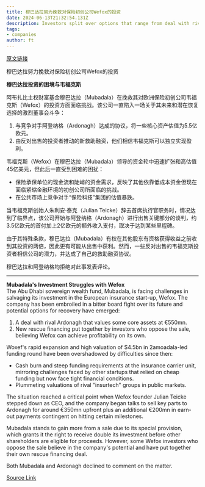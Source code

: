 ```yaml
---
title: 穆巴达拉努力挽救对保险初创公司Wefox的投资
date: 2024-06-13T21:32:54.131Z
description: Investors split over options that range from deal with rival Ardonagh or putting together new rescue financing
tags: 
- companies
author: ft
---
```


[原文链接](https://ft.com/content/05aa8bfc-9aa0-474b-8eca-edd0c4383dd3)

穆巴达拉努力挽救对保险初创公司Wefox的投资

**穆巴达拉投资的困境与韦福克斯**

阿布扎比主权财富基金穆巴达拉（Mubadala）在挽救其对欧洲保险初创公司韦福克斯（Wefox）的投资方面面临挑战。该公司一直陷入一场关于其未来和潜在恢复选择的激烈董事会斗争：

1. 与竞争对手阿登纳格（Ardonagh）达成的协议，将一些核心资产估值为5.5亿欧元。
2. 由反对出售的投资者推动的新救助融资，他们相信韦福克斯可以独立实现盈利。

韦福克斯（Wefox）在穆巴达拉（Mubadala）领导的资金轮中迅速扩张和高估值45亿美元，但此后一直受到困难的困扰：

* 保险承保单位的现金流和陡峭的资金需求，反映了其他依靠低成本资金但现在面临紧缩金融环境的初创公司所面临的挑战。
* 在公共市场上竞争对手“保险科技”集团的估值暴跌。

当韦福克斯创始人朱利安·泰克（Julian Teicke）辞去首席执行官职务时，情况达到了临界点，该公司开始与阿登纳格（Ardonagh）进行出售关键部分的谈判，约3.5亿欧元的首付加上2亿欧元的额外收入支付，取决于达到某些里程碑。

由于其特殊条款，穆巴达拉（Mubadala）有权在其他股东有资格获得收益之前收到其投资的两倍，因此更有可能从出售中获利。然而，一些反对出售的韦福克斯投资者相信公司的潜力，并达成了自己的救助融资协议。

穆巴达拉和阿登纳格均拒绝对此事发表评论。

---

 **Mubadala's Investment Struggles with Wefox**  
The Abu Dhabi sovereign wealth fund, Mubadala, is facing challenges in salvaging its investment in the European insurance start-up, Wefox. The company has been embroiled in a bitter board fight over its future and potential options for recovery have emerged:  

1. A deal with rival Ardonagh that values some core assets at €550mn.
2. New rescue financing put together by investors who oppose the sale, believing Wefox can achieve profitability on its own.

Woxef's rapid expansion and high valuation of $4.5bn in 2amoadala-led funding round have been overshadowed by difficulties since then:  

* Cash burn and steep funding requirements at the insurance carrier unit, mirroring challenges faced by other startups that relied on cheap funding but now face tight financial conditions.
* Plummeting valuations of rival "insurtech" groups in public markets.  

The situation reached a critical point when Wefox founder Julian Teicke stepped down as CEO, and the company began talks to sell key parts to Ardonagh for around €350mn upfront plus an additional €200mn in earn-out payments contingent on hitting certain milestones.  

Mubadala stands to gain more from a sale due to its special provision, which grants it the right to receive double its investment before other shareholders are eligible for proceeds. However, some Wefox investors who oppose the sale believe in the company's potential and have put together their own rescue financing deal.  

Both Mubadala and Ardonagh declined to comment on the matter.

[Source Link](https://ft.com/content/05aa8bfc-9aa0-474b-8eca-edd0c4383dd3)

